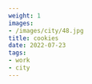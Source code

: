 ```yaml
---
weight: 1
images:
- /images/city/48.jpg
title: cookies
date: 2022-07-23
tags:
- work
- city
---
```

